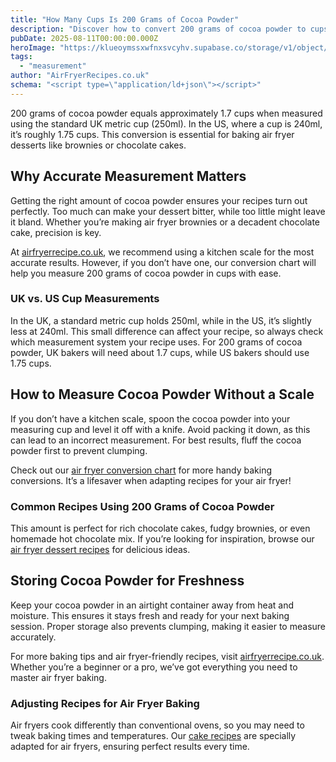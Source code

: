 ```yaml
---
title: "How Many Cups Is 200 Grams of Cocoa Powder"
description: "Discover how to convert 200 grams of cocoa powder to cups for perfect baking every time. Includes UK and US measurements."
pubDate: 2025-08-11T00:00:00.000Z
heroImage: "https://klueoymssxwfnxsvcyhv.supabase.co/storage/v1/object/public/md/how-many-cups-is-200-grams-of-cocoa-powder-1722480a.png"
tags:
  - "measurement"
author: "AirFryerRecipes.co.uk"
schema: "<script type=\"application/ld+json\"></script>"
---
```


<p>200 grams of cocoa powder equals approximately 1.7 cups when measured using the standard UK metric cup (250ml). In the US, where a cup is 240ml, it’s roughly 1.75 cups. This conversion is essential for baking air fryer desserts like brownies or chocolate cakes.</p>  

<h2>Why Accurate Measurement Matters</h2>  
<p>Getting the right amount of cocoa powder ensures your recipes turn out perfectly. Too much can make your dessert bitter, while too little might leave it bland. Whether you’re making air fryer brownies or a decadent chocolate cake, precision is key.</p>  

<p>At <a href=https://www.airfryerrecipe.co.uk>airfryerrecipe.co.uk</a>, we recommend using a kitchen scale for the most accurate results. However, if you don’t have one, our conversion chart will help you measure 200 grams of cocoa powder in cups with ease.</p>  

<h3>UK vs. US Cup Measurements</h3>  
<p>In the UK, a standard metric cup holds 250ml, while in the US, it’s slightly less at 240ml. This small difference can affect your recipe, so always check which measurement system your recipe uses. For 200 grams of cocoa powder, UK bakers will need about 1.7 cups, while US bakers should use 1.75 cups.</p>  

<h2>How to Measure Cocoa Powder Without a Scale</h2>  
<p>If you don’t have a kitchen scale, spoon the cocoa powder into your measuring cup and level it off with a knife. Avoid packing it down, as this can lead to an incorrect measurement. For best results, fluff the cocoa powder first to prevent clumping.</p>  

<p>Check out our <a href=https://www.airfryerrecipe.co.uk/air-fryer-conversion-chart>air fryer conversion chart</a> for more handy baking conversions. It’s a lifesaver when adapting recipes for your air fryer!</p>  

<h3>Common Recipes Using 200 Grams of Cocoa Powder</h3>  
<p>This amount is perfect for rich chocolate cakes, fudgy brownies, or even homemade hot chocolate mix. If you’re looking for inspiration, browse our <a href=https://www.airfryerrecipe.co.uk/recipes>air fryer dessert recipes</a> for delicious ideas.</p>  

<h2>Storing Cocoa Powder for Freshness</h2>  
<p>Keep your cocoa powder in an airtight container away from heat and moisture. This ensures it stays fresh and ready for your next baking session. Proper storage also prevents clumping, making it easier to measure accurately.</p>  

<p>For more baking tips and air fryer-friendly recipes, visit <a href=https://www.airfryerrecipe.co.uk>airfryerrecipe.co.uk</a>. Whether you’re a beginner or a pro, we’ve got everything you need to master air fryer baking.</p>  

<h3>Adjusting Recipes for Air Fryer Baking</h3>  
<p>Air fryers cook differently than conventional ovens, so you may need to tweak baking times and temperatures. Our <a href=https://www.airfryerrecipe.co.uk/recipe-category/cakes>cake recipes</a> are specially adapted for air fryers, ensuring perfect results every time.</p>